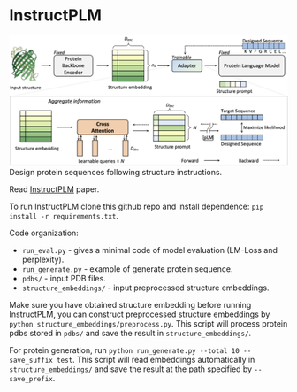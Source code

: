 # InstructPLM
![image](assets/framework.png)
Design protein sequences following structure instructions.

Read [InstructPLM](https://arxiv.org/abs/2103.16574) paper. 

To run InstructPLM clone this github repo and install dependence: `pip install -r requirements.txt`.

Code organization:
* `run_eval.py` - gives a minimal code of model evaluation (LM-Loss and perplexity).
* `run_generate.py` - example of generate protein sequence.
* `pdbs/` - input PDB files.
* `structure_embeddings/` - input preprocessed structure embeddings.

Make sure you have obtained structure embedding before running InstructPLM, you can construct preprocessed structure embeddings by `python structure_embeddings/preprocess.py`.
This script will process protein pdbs stored in `pdbs/` and save the result in `structure_embeddings/`.

For protein generation, run `python run_generate.py --total 10 --save_suffix test`.
This script will read embeddings automatically in `structure_embeddings/` and save the result at the path specified by `--save_prefix`.
